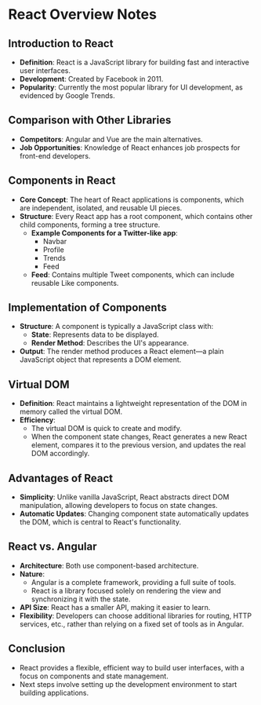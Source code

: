 # React Overview Notes

## Introduction to React
- **Definition**: React is a JavaScript library for building fast and interactive user interfaces.
- **Development**: Created by Facebook in 2011.
- **Popularity**: Currently the most popular library for UI development, as evidenced by Google Trends.

## Comparison with Other Libraries
- **Competitors**: Angular and Vue are the main alternatives.
- **Job Opportunities**: Knowledge of React enhances job prospects for front-end developers.

## Components in React
- **Core Concept**: The heart of React applications is components, which are independent, isolated, and reusable UI pieces.
- **Structure**: Every React app has a root component, which contains other child components, forming a tree structure.
  - **Example Components for a Twitter-like app**:
    - Navbar
    - Profile
    - Trends
    - Feed
  - **Feed**: Contains multiple Tweet components, which can include reusable Like components.

## Implementation of Components
- **Structure**: A component is typically a JavaScript class with:
  - **State**: Represents data to be displayed.
  - **Render Method**: Describes the UI's appearance.
- **Output**: The render method produces a React element—a plain JavaScript object that represents a DOM element.

## Virtual DOM
- **Definition**: React maintains a lightweight representation of the DOM in memory called the virtual DOM.
- **Efficiency**: 
  - The virtual DOM is quick to create and modify.
  - When the component state changes, React generates a new React element, compares it to the previous version, and updates the real DOM accordingly.

## Advantages of React
- **Simplicity**: Unlike vanilla JavaScript, React abstracts direct DOM manipulation, allowing developers to focus on state changes.
- **Automatic Updates**: Changing component state automatically updates the DOM, which is central to React's functionality.

## React vs. Angular
- **Architecture**: Both use component-based architecture.
- **Nature**: 
  - Angular is a complete framework, providing a full suite of tools.
  - React is a library focused solely on rendering the view and synchronizing it with the state.
- **API Size**: React has a smaller API, making it easier to learn.
- **Flexibility**: Developers can choose additional libraries for routing, HTTP services, etc., rather than relying on a fixed set of tools as in Angular.

## Conclusion
- React provides a flexible, efficient way to build user interfaces, with a focus on components and state management. 
- Next steps involve setting up the development environment to start building applications.
